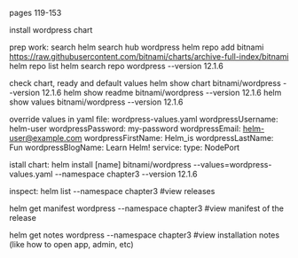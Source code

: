 pages 119-153

install wordpress chart

prep work:
search
helm search hub wordpress
helm repo add bitnami https://raw.githubusercontent.com/bitnami/charts/archive-full-index/bitnami
helm repo list
helm search repo wordpress --version 12.1.6

check chart, ready and default values
helm show chart bitnami/wordpress --version 12.1.6
helm show readme bitnami/wordpress --version 12.1.6
helm show values bitnami/wordpress --version 12.1.6

override values in yaml file:
wordpress-values.yaml
wordpressUsername: helm-user
wordpressPassword: my-password
wordpressEmail: helm-user@example.com
wordpressFirstName: Helm_is
wordpressLastName: Fun
wordpressBlogName: Learn Helm!
service:
  type: NodePort

istall chart:
helm install [name] bitnami/wordpress --values=wordpress-values.yaml --namespace chapter3 --version 12.1.6

inspect:
helm list --namespace chapter3 #view releases

helm get manifest wordpress --namespace chapter3 #view manifest of the release

helm get notes wordpress --namespace chapter3 #view installation notes (like how to open app, admin, etc)




